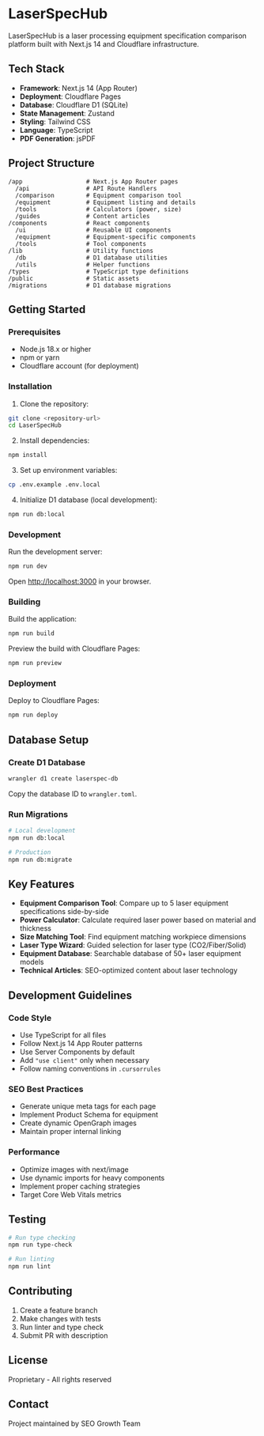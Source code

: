 # LaserSpecHub

LaserSpecHub is a laser processing equipment specification comparison platform built with Next.js 14 and Cloudflare infrastructure.

## Tech Stack

- **Framework**: Next.js 14 (App Router)
- **Deployment**: Cloudflare Pages
- **Database**: Cloudflare D1 (SQLite)
- **State Management**: Zustand
- **Styling**: Tailwind CSS
- **Language**: TypeScript
- **PDF Generation**: jsPDF

## Project Structure

```
/app                  # Next.js App Router pages
  /api                # API Route Handlers
  /comparison         # Equipment comparison tool
  /equipment          # Equipment listing and details
  /tools              # Calculators (power, size)
  /guides             # Content articles
/components           # React components
  /ui                 # Reusable UI components
  /equipment          # Equipment-specific components
  /tools              # Tool components
/lib                  # Utility functions
  /db                 # D1 database utilities
  /utils              # Helper functions
/types                # TypeScript type definitions
/public               # Static assets
/migrations           # D1 database migrations
```

## Getting Started

### Prerequisites

- Node.js 18.x or higher
- npm or yarn
- Cloudflare account (for deployment)

### Installation

1. Clone the repository:
```bash
git clone <repository-url>
cd LaserSpecHub
```

2. Install dependencies:
```bash
npm install
```

3. Set up environment variables:
```bash
cp .env.example .env.local
```

4. Initialize D1 database (local development):
```bash
npm run db:local
```

### Development

Run the development server:
```bash
npm run dev
```

Open [http://localhost:3000](http://localhost:3000) in your browser.

### Building

Build the application:
```bash
npm run build
```

Preview the build with Cloudflare Pages:
```bash
npm run preview
```

### Deployment

Deploy to Cloudflare Pages:
```bash
npm run deploy
```

## Database Setup

### Create D1 Database

```bash
wrangler d1 create laserspec-db
```

Copy the database ID to `wrangler.toml`.

### Run Migrations

```bash
# Local development
npm run db:local

# Production
npm run db:migrate
```

## Key Features

- **Equipment Comparison Tool**: Compare up to 5 laser equipment specifications side-by-side
- **Power Calculator**: Calculate required laser power based on material and thickness
- **Size Matching Tool**: Find equipment matching workpiece dimensions
- **Laser Type Wizard**: Guided selection for laser type (CO2/Fiber/Solid)
- **Equipment Database**: Searchable database of 50+ laser equipment models
- **Technical Articles**: SEO-optimized content about laser technology

## Development Guidelines

### Code Style

- Use TypeScript for all files
- Follow Next.js 14 App Router patterns
- Use Server Components by default
- Add `"use client"` only when necessary
- Follow naming conventions in `.cursorrules`

### SEO Best Practices

- Generate unique meta tags for each page
- Implement Product Schema for equipment
- Create dynamic OpenGraph images
- Maintain proper internal linking

### Performance

- Optimize images with next/image
- Use dynamic imports for heavy components
- Implement proper caching strategies
- Target Core Web Vitals metrics

## Testing

```bash
# Run type checking
npm run type-check

# Run linting
npm run lint
```

## Contributing

1. Create a feature branch
2. Make changes with tests
3. Run linter and type check
4. Submit PR with description

## License

Proprietary - All rights reserved

## Contact

Project maintained by SEO Growth Team





